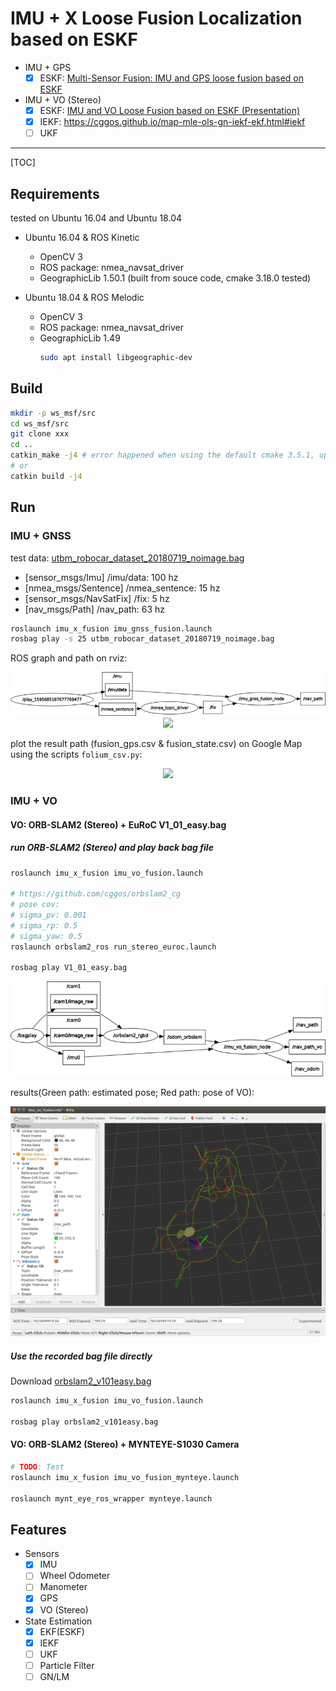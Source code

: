 # IMU + X Loose Fusion Localization based on ESKF

* IMU + GPS
  - [x] ESKF: [Multi-Sensor Fusion: IMU and GPS loose fusion based on ESKF](https://cggos.github.io/sensorfusion-imu-gnss.html)

* IMU + VO (Stereo)
  - [x] ESKF: [IMU and VO Loose Fusion based on ESKF (Presentation)](https://www.researchgate.net/publication/353330937_IMU_and_VO_Loose_Fusion_based_on_ESKF)
  - [x] IEKF: https://cggos.github.io/map-mle-ols-gn-iekf-ekf.html#iekf
  - [ ] UKF

-----

[TOC]

## Requirements

tested on Ubuntu 16.04 and Ubuntu 18.04

* Ubuntu 16.04 & ROS Kinetic

  * OpenCV 3
  * ROS package: nmea_navsat_driver
  * GeographicLib 1.50.1 (built from souce code, cmake 3.18.0 tested)


* Ubuntu 18.04 & ROS Melodic

  * OpenCV 3
  * ROS package: nmea_navsat_driver
  * GeographicLib 1.49
    ```sh
    sudo apt install libgeographic-dev
    ```

## Build

```sh
mkdir -p ws_msf/src
cd ws_msf/src
git clone xxx
cd ..
catkin_make -j4 # error happened when using the default cmake 3.5.1, upgrade it
# or
catkin build -j4
```

## Run

### IMU + GNSS

test data: [utbm_robocar_dataset_20180719_noimage.bag](https://lcas.lincoln.ac.uk/owncloud/index.php/s/KfItDFgwwis5Xrk)

* [sensor_msgs/Imu] /imu/data: 100 hz
* [nmea_msgs/Sentence] /nmea_sentence: 15 hz
* [sensor_msgs/NavSatFix] /fix: 5 hz
* [nav_msgs/Path] /nav_path: 63 hz

```sh
roslaunch imu_x_fusion imu_gnss_fusion.launch
rosbag play -s 25 utbm_robocar_dataset_20180719_noimage.bag
```

ROS graph and path on rviz:

<p align="center">
  <img src="imgs/rosgraph_imu_gnss.jpg"/>
  <img src="imgs/run_imu_gnss_fusion.jpg"/>
</p>

plot the result path (fusion_gps.csv & fusion_state.csv) on Google Map using the scripts `folium_csv.py`:

<p align="center">
  <img src="imgs/google_map.jpg"/>
</p>

### IMU + VO

#### VO: ORB-SLAM2 (Stereo) + EuRoC V1_01_easy.bag

##### run ORB-SLAM2 (Stereo) and play back bag file

```sh
roslaunch imu_x_fusion imu_vo_fusion.launch

# https://github.com/cggos/orbslam2_cg
# pose cov:
# sigma_pv: 0.001
# sigma_rp: 0.5
# sigma_yaw: 0.5
roslaunch orbslam2_ros run_stereo_euroc.launch

rosbag play V1_01_easy.bag
```

<p align="center">
  <img src="imgs/rosgraph_imu_vo.png"/>
</p>

results(Green path: estimated pose; Red path: pose of VO):

<p align="center">
  <img src="imgs/run_imu_vo_fusion.png"/>
</p>

##### Use the recorded bag file directly

Download [orbslam2_v101easy.bag](http://gofile.me/5lGth/wYejg2zlD)

```sh
roslaunch imu_x_fusion imu_vo_fusion.launch

rosbag play orbslam2_v101easy.bag
```

#### VO: ORB-SLAM2 (Stereo) + MYNTEYE-S1030 Camera

```sh
# TODO: Test
roslaunch imu_x_fusion imu_vo_fusion_mynteye.launch

roslaunch mynt_eye_ros_wrapper mynteye.launch
```

## Features

* Sensors
  - [x] IMU
  - [ ] Wheel Odometer
  - [ ] Manometer
  - [x] GPS
  - [x] VO (Stereo)
* State Estimation
  - [x] EKF(ESKF)
  - [x] IEKF
  - [ ] UKF
  - [ ] Particle Filter
  - [ ] GN/LM
